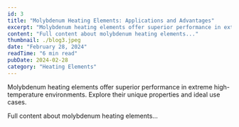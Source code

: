 ```yaml
---
id: 3
title: "Molybdenum Heating Elements: Applications and Advantages"
excerpt: "Molybdenum heating elements offer superior performance in extreme high-temperature environments. Explore their unique properties and ideal use cases."
content: "Full content about molybdenum heating elements..."
thumbnail: ./blog3.jpeg
date: "February 28, 2024"
readTime: "6 min read"
pubDate: 2024-02-28
category: "Heating Elements"
---
```


Molybdenum heating elements offer superior performance in extreme high-temperature environments. Explore their unique properties and ideal use cases.

Full content about molybdenum heating elements...
